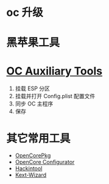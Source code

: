 oc 升级
===

# 黑苹果工具

# [OC Auxiliary Tools](https://github.com/ic005k/QtOpenCoreConfig/releases)
1. 挂载 ESP 分区
2. 挂载并打开 Config.plist 配置文件
3. 同步 OC 主程序
4. 保存

# 其它常用工具
- [OpenCorePkg](https://github.com/dortania/build-repo/tags)
- [OpenCore Configurator](https://mackie100projects.altervista.org/download-opencore-configurator)
- [Hackintool](https://github.com/headkaze/Hackintool/releases)
- [Kext-Wizard](https://mac.softpedia.com/get/Utilities/Kext-Wizard.shtml)